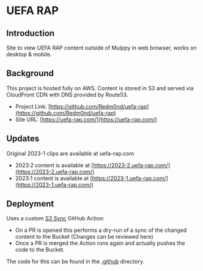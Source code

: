 # UEFA RAP

## Introduction
Site to view UEFA RAP content outside of Mulppy in web browser, works on desktop & mobile. 

## Background
This project is hosted fully on AWS. Content is stored in S3 and served via CloudFront CDN with DNS provided by Route53.

- Project Link: [https://github.com/Redm0nd/uefa-rap](https://github.com/Redm0nd/uefa-rap)
- Site URL: [https://uefa-rap.com/](https://uefa-rap.com/)

## Updates
Original 2023-1 clips are available at uefa-rap.com
- 2023:2 content is available at [https://2023-2.uefa-rap.com/](https://2023-2.uefa-rap.com/)
- 2023:1 content is available at [https://2023-1.uefa-rap.com/](https://2023-1.uefa-rap.com/)

## Deployment
Uses a custom [S3 Sync](https://github.com/Redm0nd/uefa-rap/actions/workflows/s3-sync.yml) GitHub Action: 
- On a PR is opened this performs a dry-run of a sync of the changed content to the Bucket (Changes can be reviewed here)
- Once a PR is merged the Action runs again and actually pushes the code to the Bucket.

The code for this can be found in the [.github](https://github.com/Redm0nd/uefa-rap/tree/main/.github) directory. 